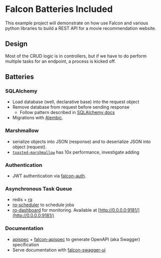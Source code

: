 # Falcon Batteries Included

This example project will demonstrate on how use Falcon and various python libraries to build a REST API for a movie recommendation website.

## Design

Most of the CRUD logic is in controllers, but if we have to do perform multiple tasks for an endpoint, a process is kicked off.

## Batteries

### SQLAlchemy

* Load database (well, declarative base) into the request object
* Remove database from request before sending response
  * Follow pattern described in [SQLAlchemy docs](http://docs.sqlalchemy.org/en/latest/orm/session_basics.html#when-do-i-construct-a-session-when-do-i-commit-it-and-when-do-i-close-it)
* Migrations with [Alembic](http://alembic.zzzcomputing.com/en/latest/).

### Marshmallow

* serialize objects into JSON (response) and to deserialize JSON into object (request).
* [`toasted-marshmallow`](https://github.com/lyft/toasted-marshmallow) has 10x performance, investigate adding

### Authentication

* JWT authentication via [falcon-auth](https://github.com/loanzen/falcon-auth).

### Asynchronous Task Queue

* redis + [rq](https://github.com/rq/rq)
* [rq-scheduler](https://github.com/rq/rq-scheduler) to schedule jobs
* [rq-dashboard](https://github.com/eoranged/rq-dashboard) for monitoring. Available at [http://0.0.0.0:9181/](http://0.0.0.0:9181/)

### Documentation

* [apispec](https://github.com/marshmallow-code/apispec) + [falcon-apispec](https://github.com/alysivji/falcon-apispec) to generate OpenAPI (aka Swagger) specification
* Serve documentation with [falcon-swagger-ui](https://github.com/rdidyk/falcon-swagger-ui)
